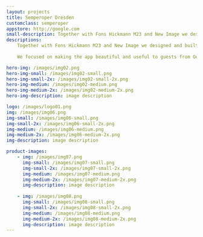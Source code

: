 ```yaml
---
layout: projects
title: Semperoper Dresden
customclass: semperoper
appstore: http://google.com
small-description: Together with Fons Hickmann M23 and New Image we designed and built the iPhone app for one of Germany's most well known opera houses, the Semperoper Dresden..
descriptions:
    Together with Fons Hickmann M23 and New Image we designed and built the iPhone app for one of Germany's most well known opera houses, the Semperoper Dresden.
    
    We focused on making the app beautiful and useful to guests from Germany and abroad. Complete offline support means you can download the app in your hotel's WiFi and see the opera schedule on the road – even without a German data plan. The app will also tell you if the show you are planing to go to is overlapping with one of your calendar events.

hero-img: /images/img02.png
hero-img-small: /images/img02-small.png
hero-img-small-2x: /images/img02-small-2x.png
hero-img-medium: /images/img02-medium.png
hero-img-medium-2x: /images/img02-medium-2x.png
hero-img-description: image description

logo: /images/logo01.png
img: /images/img06.png
img-small: /images/img06-small.png
img-small-2x: /images/img06-small-2x.png
img-medium: /images/img06-medium.png
img-medium-2x: /images/img06-medium-2x.png
img-description: image description

product-images:
    - img: /images/img07.png
      img-small: /images/img07-small.png
      img-small-2x: /images/img07-small-2x.png
      img-medium: /images/img07-medium.png
      img-medium-2x: /images/img07-medium-2x.png
      img-description: image description
      
    - img: /images/img08.png
      img-small: /images/img08-small.png
      img-small-2x: /images/img08-small-2x.png
      img-medium: /images/img08-medium.png
      img-medium-2x: /images/img08-medium-2x.png
      img-description: image description
---
```

